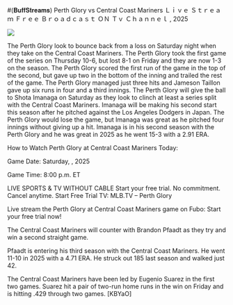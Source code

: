 #(𝐁𝐮𝐟𝐟𝐒𝐭𝐫𝐞𝐚𝐦𝐬) Perth Glory vs Central Coast Mariners Ｌｉｖｅ Ｓｔｒｅａｍ Ｆｒｅｅ Ｂｒｏａｄｃａｓｔ ＯＮ Ｔｖ Ｃｈａｎｎｅｌ , 2025  
  
  
[![](https://i.imgur.com/qSNzIqt.png)](https://movie.rssnews.media/ObClHyid.php)  
  
The Perth Glory look to bounce back from a loss on Saturday night when they take on the Central Coast Mariners. The Perth Glory took the first game of the series on Thursday 10-6, but lost 8-1 on Friday and they are now 1-3 on the season. The Perth Glory scored the first run of the game in the top of the second, but gave up two in the bottom of the inning and trailed the rest of the game. The Perth Glory managed just three hits and Jameson Taillon gave up six runs in four and a third innings. The Perth Glory will give the ball to Shota Imanaga on Saturday as they look to clinch at least a series split with the Central Coast Mariners. Imanaga will be making his second start this season after he pitched against the Los Angeles Dodgers in Japan. The Perth Glory would lose the game, but Imanaga was great as he pitched four innings without giving up a hit. Imanaga is in his second season with the Perth Glory and he was great in 2025 as he went 15-3 with a 2.91 ERA.

How to Watch Perth Glory at Central Coast Mariners Today:

Game Date: Saturday, , 2025

Game Time: 8:00 p.m. ET

LIVE SPORTS & TV WITHOUT CABLE
Start your free trial. No commitment. Cancel anytime.
Start Free Trial
TV: MLB.TV – Perth Glory

Live stream the Perth Glory at Central Coast Mariners game on Fubo: Start your free trial now!

The Central Coast Mariners will counter with Brandon Pfaadt as they try and win a second straight game.

Pfaadt is entering his third season with the Central Coast Mariners. He went 11-10 in 2025 with a 4.71 ERA. He struck out 185 last season and walked just 42.

The Central Coast Mariners have been led by Eugenio Suarez in the first two games. Suarez hit a pair of two-run home runs in the win on Friday and is hitting .429 through two games. [KBYaO]
